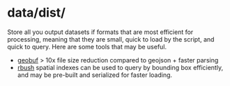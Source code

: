 # data/dist/

Store all you output datasets if formats that are most efficient for processing, meaning that they are small, quick to load by the script, and quick to query. Here are some tools that may be useful.

  * [geobuf](https://github.com/mapbox/geobuf) > 10x file size reduction compared to geojson + faster parsing
  * [rbush](https://github.com/mourner/rbush) spatial indexes can be used to query by bounding box efficiently, and may be pre-built and serialized for faster loading.